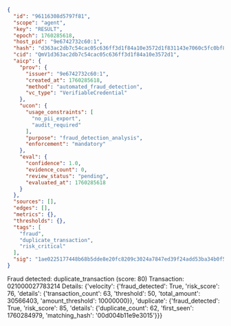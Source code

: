 ```json
{
  "id": "96116308d5797f81",
  "scope": "agent",
  "key": "RESULT",
  "epoch": 1760285618,
  "host_pid": "9e6742732c60:1",
  "hash": "d363ac2db7c54cac05c636ff3d1f84a10e3572d1f831143e7060c5fc0bf84361",
  "cid": "QmV1d363ac2db7c54cac05c636ff3d1f84a10e3572d1",
  "aicp": {
    "prov": {
      "issuer": "9e6742732c60:1",
      "created_at": 1760285618,
      "method": "automated_fraud_detection",
      "vc_type": "VerifiableCredential"
    },
    "ucon": {
      "usage_constraints": [
        "no_pii_export",
        "audit_required"
      ],
      "purpose": "fraud_detection_analysis",
      "enforcement": "mandatory"
    },
    "eval": {
      "confidence": 1.0,
      "evidence_count": 0,
      "review_status": "pending",
      "evaluated_at": 1760285618
    }
  },
  "sources": [],
  "edges": [],
  "metrics": {},
  "thresholds": {},
  "tags": [
    "fraud",
    "duplicate_transaction",
    "risk_critical"
  ],
  "sig": "1ae0225177448b68b5dde8e20fc8209c3024a7847ed39f24add53ba34b0f5f71"
}
```

Fraud detected: duplicate_transaction (score: 80)
Transaction: 021000027783214
Details: {'velocity': {'fraud_detected': True, 'risk_score': 76, 'details': {'transaction_count': 63, 'threshold': 50, 'total_amount': 30566403, 'amount_threshold': 10000000}}, 'duplicate': {'fraud_detected': True, 'risk_score': 85, 'details': {'duplicate_count': 62, 'first_seen': 1760284979, 'matching_hash': '00d004b11e9e3015'}}}
